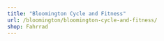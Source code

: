 ```yaml
---
title: "Bloomington Cycle and Fitness"
url: /bloomington/bloomington-cycle-and-fitness/
shop: Fahrrad
---
```


